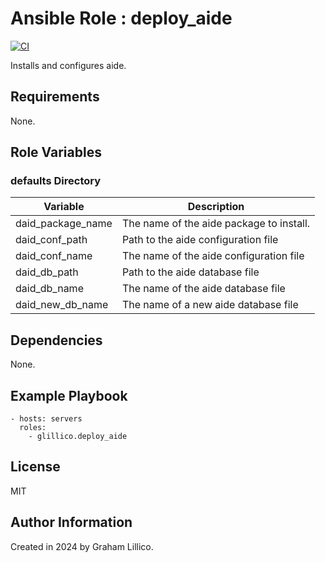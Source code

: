 # Ansible Role : deploy_aide

[![CI](https://github.com/glillico/ansible-role-deploy_aide/workflows/CI/badge.svg)](https://github.com/glillico/ansible-role-deploy_aide/actions?query=workflow%3ACI)


Installs and configures aide.

## Requirements

None.

## Role Variables

### defaults Directory

|Variable|Description|
|---|---|
|daid_package_name|The name of the aide package to install.|
|daid_conf_path|Path to the aide configuration file|
|daid_conf_name|The name of the aide configuration file|
|daid_db_path|Path to the aide database file|
|daid_db_name|The name of the aide database file|
|daid_new_db_name|The name of a new aide database file|

## Dependencies

None.
## Example Playbook

    - hosts: servers
      roles:
        - glillico.deploy_aide

## License

MIT

## Author Information

Created in 2024 by Graham Lillico.